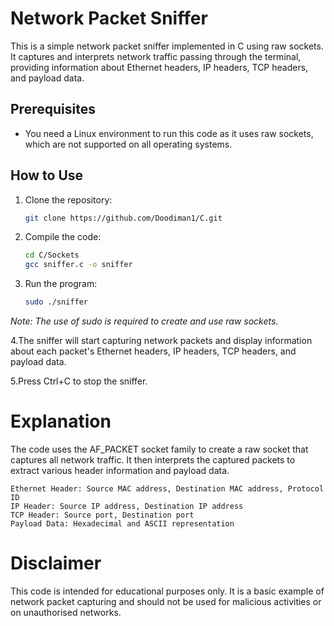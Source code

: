 # Network Packet Sniffer

This is a simple network packet sniffer implemented in C using raw sockets. It captures and interprets network traffic passing through the terminal, providing information about Ethernet headers, IP headers, TCP headers, and payload data.

## Prerequisites

- You need a Linux environment to run this code as it uses raw sockets, which are not supported on all operating systems.

## How to Use

1. Clone the repository:
   ```bash
   git clone https://github.com/Doodiman1/C.git
   ```
2. Compile the code:
   ```bash
   cd C/Sockets
   gcc sniffer.c -o sniffer
   ```
3. Run the program:
   ```bash
   sudo ./sniffer
   ```
*Note: The use of sudo is required to create and use raw sockets.*

4.The sniffer will start capturing network packets and display information about each packet's Ethernet headers, IP headers, TCP headers, and payload data.

5.Press Ctrl+C to stop the sniffer.

# Explanation

The code uses the AF_PACKET socket family to create a raw socket that captures all network traffic. It then interprets the captured packets to extract various header information and payload data.

    Ethernet Header: Source MAC address, Destination MAC address, Protocol ID
    IP Header: Source IP address, Destination IP address
    TCP Header: Source port, Destination port
    Payload Data: Hexadecimal and ASCII representation

# Disclaimer

This code is intended for educational purposes only. 
It is a basic example of network packet capturing and should not be used for malicious activities or on unauthorised networks.
